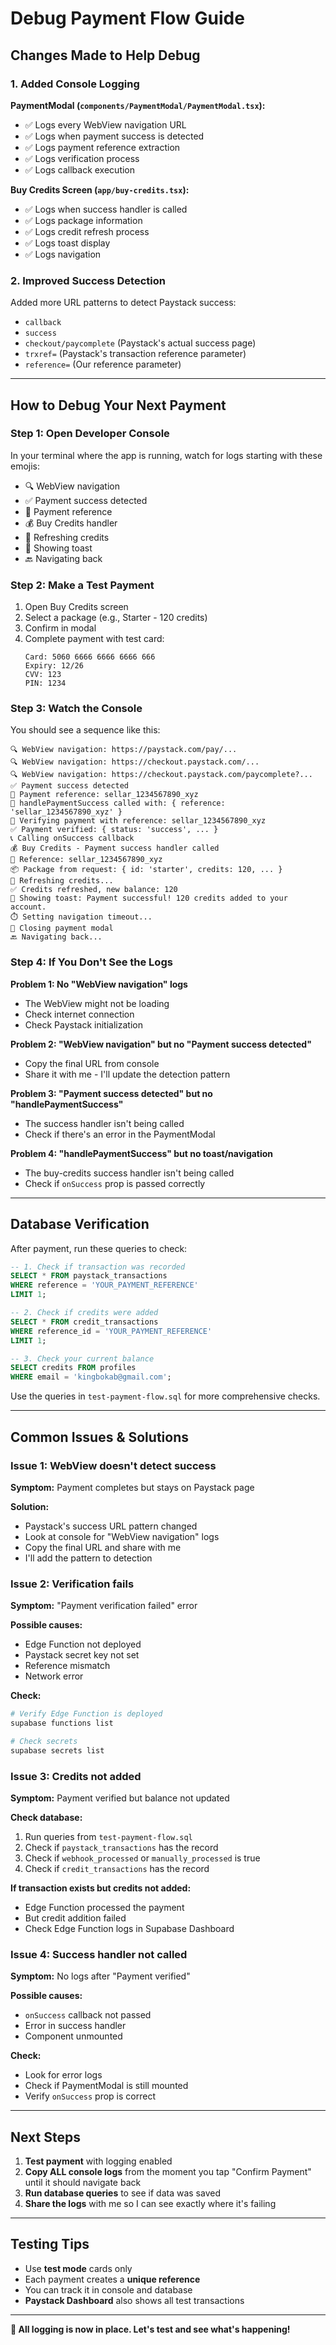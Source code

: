 # Debug Payment Flow Guide

## Changes Made to Help Debug

### 1. Added Console Logging

**PaymentModal (`components/PaymentModal/PaymentModal.tsx`):**
- ✅ Logs every WebView navigation URL
- ✅ Logs when payment success is detected
- ✅ Logs payment reference extraction
- ✅ Logs verification process
- ✅ Logs callback execution

**Buy Credits Screen (`app/buy-credits.tsx`):**
- ✅ Logs when success handler is called
- ✅ Logs package information
- ✅ Logs credit refresh process
- ✅ Logs toast display
- ✅ Logs navigation

### 2. Improved Success Detection

Added more URL patterns to detect Paystack success:
- `callback`
- `success`
- `checkout/paycomplete` (Paystack's actual success page)
- `trxref=` (Paystack's transaction reference parameter)
- `reference=` (Our reference parameter)

---

## How to Debug Your Next Payment

### Step 1: Open Developer Console
In your terminal where the app is running, watch for logs starting with these emojis:
- 🔍 WebView navigation
- ✅ Payment success detected
- 📝 Payment reference
- 💰 Buy Credits handler
- 🔄 Refreshing credits
- 📢 Showing toast
- 🔙 Navigating back

### Step 2: Make a Test Payment

1. Open Buy Credits screen
2. Select a package (e.g., Starter - 120 credits)
3. Confirm in modal
4. Complete payment with test card:
   ```
   Card: 5060 6666 6666 6666 666
   Expiry: 12/26
   CVV: 123
   PIN: 1234
   ```

### Step 3: Watch the Console

You should see a sequence like this:

```
🔍 WebView navigation: https://paystack.com/pay/...
🔍 WebView navigation: https://checkout.paystack.com/...
🔍 WebView navigation: https://checkout.paystack.com/paycomplete?...
✅ Payment success detected
📝 Payment reference: sellar_1234567890_xyz
🎉 handlePaymentSuccess called with: { reference: 'sellar_1234567890_xyz' }
🔄 Verifying payment with reference: sellar_1234567890_xyz
✅ Payment verified: { status: 'success', ... }
📞 Calling onSuccess callback
💰 Buy Credits - Payment success handler called
📝 Reference: sellar_1234567890_xyz
📦 Package from request: { id: 'starter', credits: 120, ... }
🔄 Refreshing credits...
✅ Credits refreshed, new balance: 120
📢 Showing toast: Payment successful! 120 credits added to your account.
⏱️ Setting navigation timeout...
🚪 Closing payment modal
🔙 Navigating back...
```

### Step 4: If You Don't See the Logs

**Problem 1: No "WebView navigation" logs**
- The WebView might not be loading
- Check internet connection
- Check Paystack initialization

**Problem 2: "WebView navigation" but no "Payment success detected"**
- Copy the final URL from console
- Share it with me - I'll update the detection pattern

**Problem 3: "Payment success detected" but no "handlePaymentSuccess"**
- The success handler isn't being called
- Check if there's an error in the PaymentModal

**Problem 4: "handlePaymentSuccess" but no toast/navigation**
- The buy-credits success handler isn't being called
- Check if `onSuccess` prop is passed correctly

---

## Database Verification

After payment, run these queries to check:

```sql
-- 1. Check if transaction was recorded
SELECT * FROM paystack_transactions 
WHERE reference = 'YOUR_PAYMENT_REFERENCE'
LIMIT 1;

-- 2. Check if credits were added
SELECT * FROM credit_transactions 
WHERE reference_id = 'YOUR_PAYMENT_REFERENCE'
LIMIT 1;

-- 3. Check your current balance
SELECT credits FROM profiles 
WHERE email = 'kingbokab@gmail.com';
```

Use the queries in `test-payment-flow.sql` for more comprehensive checks.

---

## Common Issues & Solutions

### Issue 1: WebView doesn't detect success
**Symptom:** Payment completes but stays on Paystack page

**Solution:** 
- Paystack's success URL pattern changed
- Look at console for "WebView navigation" logs
- Copy the final URL and share with me
- I'll add the pattern to detection

### Issue 2: Verification fails
**Symptom:** "Payment verification failed" error

**Possible causes:**
- Edge Function not deployed
- Paystack secret key not set
- Reference mismatch
- Network error

**Check:**
```bash
# Verify Edge Function is deployed
supabase functions list

# Check secrets
supabase secrets list
```

### Issue 3: Credits not added
**Symptom:** Payment verified but balance not updated

**Check database:**
1. Run queries from `test-payment-flow.sql`
2. Check if `paystack_transactions` has the record
3. Check if `webhook_processed` or `manually_processed` is true
4. Check if `credit_transactions` has the record

**If transaction exists but credits not added:**
- Edge Function processed the payment
- But credit addition failed
- Check Edge Function logs in Supabase Dashboard

### Issue 4: Success handler not called
**Symptom:** No logs after "Payment verified"

**Possible causes:**
- `onSuccess` callback not passed
- Error in success handler
- Component unmounted

**Check:**
- Look for error logs
- Check if PaymentModal is still mounted
- Verify `onSuccess` prop is correct

---

## Next Steps

1. **Test payment** with logging enabled
2. **Copy ALL console logs** from the moment you tap "Confirm Payment" until it should navigate back
3. **Run database queries** to see if data was saved
4. **Share the logs** with me so I can see exactly where it's failing

---

## Testing Tips

- Use **test mode** cards only
- Each payment creates a **unique reference**
- You can track it in console and database
- **Paystack Dashboard** also shows all test transactions

---

**🔧 All logging is now in place. Let's test and see what's happening!**

